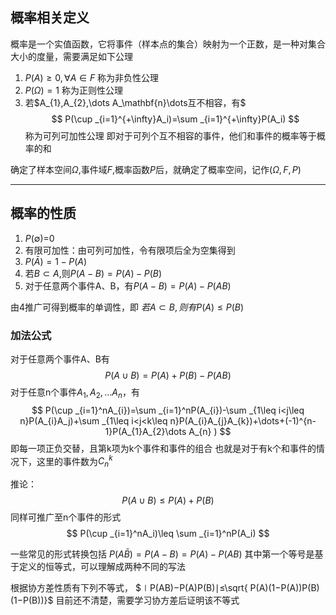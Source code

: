 ## 概率相关定义

概率是一个实值函数，它将事件（样本点的集合）映射为一个正数，是一种对集合大小的度量，需要满足如下公理

1. $P(A)\ge 0,\forall A \in F$       称为非负性公理  
2. $P(\Omega)=1$          称为正则性公理
3. 若$A_{1},A_{2},\dots A_\mathbf{n}\dots互不相容，有$
   $$
P(\cup _{i=1}^{+\infty}A_i)=\sum _{i=1}^{+\infty}P(A_i)
$$
称为可列可加性公理
即对于可列个互不相容的事件，他们和事件的概率等于概率的和

确定了样本空间$\Omega$,事件域$F$,概率函数$P$后，就确定了概率空间，记作$(\Omega,F,P)$


---

## 概率的性质

1. $P(\emptyset)$=0
2. 有限可加性：由可列可加性，令有限项后全为空集得到
3. $P(\bar{A})=1-P(A)$
4. 若$B \subset A$,则$P(A-B)=P(A)-P(B)$
5. 对于任意两个事件A、B，有$P(A-B)=P(A)-P(AB)$

由4推广可得到概率的单调性，即
$若A\subset B,则有P(A)\leq P(B)$

### 加法公式

对于任意两个事件A、B有
$$
P(A\cup B)=P(A)+P(B)-P(AB)
$$
对于任意n个事件$A_{1},A_{2},\dots A_n$，有
$$
P(\cup _{i=1}^nA_{i})=\sum _{i=1}^nP(A_{i})-\sum _{1\leq i<j\leq n}P(A_{i}A_j)+\sum _{1\leq i<j<k\leq n}P(A_{i}A_{j}A_{k})+\dots+(-1)^{n-1}P(A_{1}A_{2}\dots A_{n}
)
$$
	即每一项正负交替，且第k项为k个事件和事件的组合
	也就是对于有k个和事件的情况下，这里的事件数为$C_n^k$

推论：
$$
P(A\cup B)\leq P(A)+P(B)
$$
同样可推广至n个事件的形式 
$$
P(\cup _{i=1}^nA_i)\leq \sum _{i=1}^nP(A_i)
$$

一些常见的形式转换包括
$P(A\bar{B})=P(A-B)=P(A)-P(AB)$
其中第一个等号是基于定义的恒等式，可以理解成两种不同的写法

根据协方差性质有下列不等式，
$∣P(AB)−P(A)P(B)∣≤\sqrt{  P(A)(1−P(A))P(B)(1−P(B))}​$
目前还不清楚，需要学习协方差后证明该不等式
